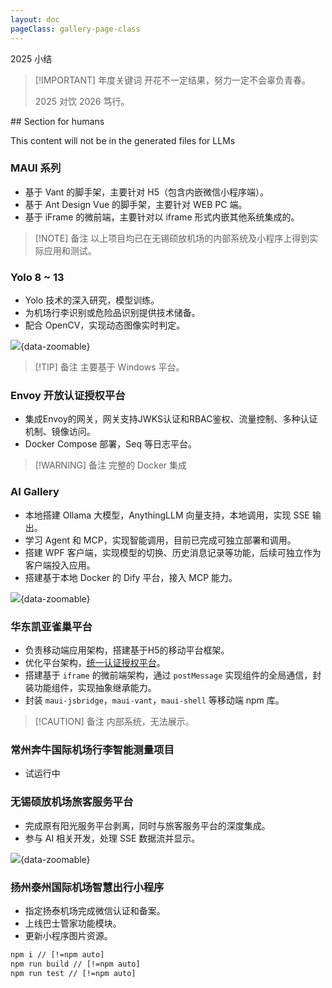 ```yaml
---
layout: doc
pageClass: gallery-page-class
---
```


<ClientOnly>
  <HexagonHolder>
    <text
          x="150"
          y="150"
          font-size="20"
          text-anchor="middle"
          fill="#6feffa"
        >
          2025
        </text>
        <text
          x="150"
          y="230"
          font-size="14"
          text-anchor="middle"
          fill="#6feffa"
        >
          小结
        </text>
  </HexagonHolder>
</ClientOnly>

<script lang="ts" setup>
import HexagonHolder from '@/components/HexagonHolder.vue'
</script>


> [!IMPORTANT] 年度关键词
> 开花不一定结果，努力一定不会辜负青春。
> 
> 2025 对饮 2026 笃行。

<llm-exclude>
## Section for humans

This content will not be in the generated files for LLMs
</llm-exclude>

### MAUI 系列 ###

- 基于 Vant 的脚手架，主要针对 H5（包含内嵌微信小程序端）。
- 基于 Ant Design Vue 的脚手架，主要针对 WEB PC 端。
- 基于 iFrame 的微前端，主要针对以 iframe 形式内嵌其他系统集成的。


> [!NOTE] 备注
> 以上项目均已在无锡硕放机场的内部系统及小程序上得到实际应用和测试。

### Yolo 8 ~ 13 ###

- Yolo 技术的深入研究，模型训练。
- 为机场行李识别或危险品识别提供技术储备。
- 配合 OpenCV，实现动态图像实时判定。

![](/images/QQ20250805135713.png){data-zoomable}

> [!TIP] 备注
> 主要基于 Windows 平台。

### Envoy 开放认证授权平台 ###

- 集成Envoy的网关，网关支持JWKS认证和RBAC鉴权、流量控制、多种认证机制、镜像访问。
- Docker Compose 部署，Seq 等日志平台。


> [!WARNING] 备注
> 完整的 Docker 集成

### AI Gallery ###

- 本地搭建 Ollama 大模型，AnythingLLM 向量支持，本地调用，实现 SSE 输出。
- 学习 Agent 和 MCP，实现智能调用，目前已完成可独立部署和调用。
- 搭建 WPF 客户端，实现模型的切换、历史消息记录等功能，后续可独立作为客户端投入应用。
- 搭建基于本地 Docker 的 Dify 平台，接入 MCP 能力。

![](/images/QQ20250805135713.png){data-zoomable}

### 华东凯亚雀巢平台 ###

- 负责移动端应用架构，搭建基于H5的移动平台框架。
- 优化平台架构，[统一认证授权平台](/zh-CN/manual/kyt.md)。
- 搭建基于 `iframe` 的微前端架构，通过 `postMessage` 实现组件的全局通信，封装功能组件，实现抽象继承能力。
- 封装 `maui-jsbridge`，`maui-vant`，`maui-shell` 等移动端 npm 库。

> [!CAUTION] 备注
> 内部系统，无法展示。

### 常州奔牛国际机场行李智能测量项目 ###

- 试运行中

### 无锡硕放机场旅客服务平台 ###

- 完成原有阳光服务平台剥离，同时与旅客服务平台的深度集成。
- 参与 AI 相关开发，处理 SSE 数据流并显示。

![](/images/ai_sse.gif){data-zoomable}

### 扬州泰州国际机场智慧出行小程序 ###

- 指定扬泰机场完成微信认证和备案。
- 上线巴士管家功能模块。
- 更新小程序图片资源。





<!-- <Robot /> -->

```sh
npm i // [!=npm auto]
npm run build // [!=npm auto]
npm run test // [!=npm auto]
```

<!-- <HoverableText title="2025" /> -->

<i class="i-ci-svc-live" style="font-size:72px;"></i>
